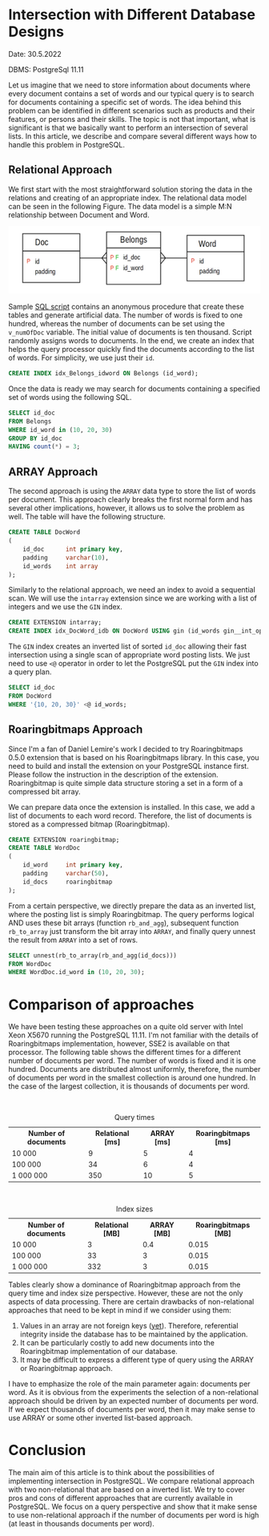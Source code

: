 # Intersection with Different Database Designs
Date: 30.5.2022

DBMS: PostgreSql 11.11

Let us imagine that we need to store information about documents where every document contains a set of words and our typical query is to search for documents containing a specific set of words. The idea behind this problem can be identified in different scenarios such as products and their features, or persons and their skills. The topic is not that important, what is significant is that we basically want to perform an intersection of several lists. In this article, we describe and compare several different ways how to handle this problem in PostgreSQL. 

## Relational Approach

We first start with the most straightforward solution storing the data in the relations and creating of an appropriate index. The relational data model can be seen in the following Figure. The data model is a simple M:N relationship between Document and Word.

<img src="img\relational_model.png" alt="Relational data model" width="700"/>

Sample [SQL script](intersect.sql) contains an anonymous procedure that create these tables and generate artificial data. The number of words is fixed to one hundred, whereas the number of documents can be set using the `v_numOfDoc` variable. The initial value of documents is ten thousand. Script randomly assigns words to documents. In the end, we create an index that helps the query processor quickly find the documents according to the list of words. For simplicity, we use just their `id`.

```sql
CREATE INDEX idx_Belongs_idword ON Belongs (id_word);
```

Once the data is ready we may search for documents containing a specified set of words using the following SQL.

```sql
SELECT id_doc
FROM Belongs
WHERE id_word in (10, 20, 30)
GROUP BY id_doc
HAVING count(*) = 3;
```

## ARRAY Approach
The second approach is using the `ARRAY` data type to store the list of words per document. This approach clearly breaks the first normal form and has several other implications, however, it allows us to solve the problem as well. The table will have the following structure.

```sql
CREATE TABLE DocWord
(
    id_doc      int primary key,
    padding 	varchar(10),
    id_words	int array
);
```

Similarly to the relational approach, we need an index to avoid a sequential scan. We will use the `intarray` extension since we are working with a list of integers and we use the `GIN` index. 

```sql
CREATE EXTENSION intarray;
CREATE INDEX idx_DocWord_idb ON DocWord USING gin (id_words gin__int_ops);
```

The `GIN` index creates an inverted list of sorted `id_doc` allowing their fast intersection using a single scan of appropriate word posting lists. We just need to use `<@` operator in order to let the PostgreSQL put the `GIN` index into a query plan.

```sql
SELECT id_doc
FROM DocWord
WHERE '{10, 20, 30}' <@ id_words;
```

## Roaringbitmaps Approach
Since I'm a fan of Daniel Lemire's work I decided to try <a src="https://www.pgxn.org/dist/pg_roaringbitmap/0.5.0/">Roaringbitmaps 0.5.0 extension</a> that is based on his <a src="https://github.com/RoaringBitmap/RoaringBitmap">Roaringbitmaps library</a>. In this case, you need to build and install the extension on your PostgreSQL instance first. Please follow the instruction in the description of the extension. Roaringbitmap is quite simple data structure storing a set in a form of a compressed bit array.

We can prepare data once the extension is installed. In this case, we add a list of documents to each word record. Therefore, the list of documents is stored as a compressed bitmap (Roaringbitmap).

```sql
CREATE EXTENSION roaringbitmap;
CREATE TABLE WordDoc
(
	id_word		int primary key,
    padding		varchar(50),
	id_docs		roaringbitmap
);
```

From a certain perspective, we directly prepare the data as an inverted list, where the posting list is simply Roaringbitmap. The query performs logical AND uses these bit arrays (function `rb_and_agg`), subsequent function `rb_to_array` just transform the bit array into `ARRAY`, and finally query unnest the result from `ARRAY` into a set of rows.

```sql
SELECT unnest(rb_to_array(rb_and_agg(id_docs)))
FROM WordDoc
WHERE WordDoc.id_word in (10, 20, 30);
```


# Comparison of approaches
We have been testing these approaches on a quite old server with Intel Xeon X5670 running the PostgreSQL 11.11. I'm not familiar with the details of Roaringbitmaps implementation, however, SSE2 is available on that processor. The following table shows the different times for a different number of documents per word. The number of words is fixed and it is one hundred. Documents are distributed almost uniformly, therefore, the number of documents per word in the smallest collection is around one hundred. In the case of the largest collection, it is thousands of documents per word. 

<table>  
  <tr>  
    <th>Number of documents</th>  
    <th>Relational [ms]</th>  
    <th>ARRAY [ms]</th>  
    <th>Roaringbitmaps [ms]</th>  
  </tr>  
  <tr>  
    <td>10 000</td>  
    <td>9</td>  
    <td>5</td>  
    <td>4</td>  
  </tr>  
  <tr>  
    <td>100 000</td>  
    <td>34</td>  
    <td>6</td>  
    <td>4</td>  
  </tr>  
  <tr>  
    <td>1 000 000</td>  
    <td>350</td>  
    <td>10</td>  
    <td>5</td>  
  </tr>  
 <caption>Query times</caption>
</table>

<table>  
  <tr>  
    <th>Number of documents</th>  
    <th>Relational [MB]</th>  
    <th>ARRAY [MB]</th>  
    <th>Roaringbitmaps [MB]</th>  
  </tr>  
  <tr>  
    <td>10 000</td>  
    <td>3</td>  
    <td>0.4</td>  
    <td>0.015</td>  
  </tr>  
  <tr>  
    <td>100 000</td>  
    <td>33</td>  
    <td>3</td>  
    <td>0.015</td>  
  </tr>  
  <tr>  
    <td>1 000 000</td>  
    <td>332</td>  
    <td>3</td>  
    <td>0.015</td>  
  </tr>  
 <caption>Index sizes</caption>
</table>

Tables clearly show a dominance of Roaringbitmap approach from the query time and index size perspective. However, these are not the only aspects of data processing. There are certain drawbacks of non-relational approaches that need to be kept in mind if we consider using them:

1. Values in an array are not foreign keys (<a href="https://commitfest.postgresql.org/17/1252/">yet</a>). Therefore, referential integrity inside the database has to be maintained by the application.
2. It can be particularly costly to add new documents into the Roaringbitmap implementation of our database.
3. It may be difficult to express a different type of query using the ARRAY or Roaringbitmap approach.

I have to emphasize the role of the main parameter again: documents per word. As it is obvious from the experiments the selection of a non-relational approach should be driven by an expected number of documents per word. If we expect thousands of documents per word, then it may make sense to use ARRAY or some other inverted list-based approach.

# Conclusion

The main aim of this article is to think about the possibilities of implementing intersection in PostgreSQL. We compare relational approach with two non-relational that are based on a inverted list. We try to cover pros and cons of different approaches that are currently available in PostgreSQL. We focus on a query perspective and show that it make sense to use non-relational approach if the number of documents per word is high (at least in thousands documents per word).
